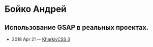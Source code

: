 # Бойко Андрей

## Использование GSAP в реальных проектах.
- 2018 Apr 21 -- [KharkivCSS 3](https://www.youtube.com/watch?v=_63sz4aHrFo)    
